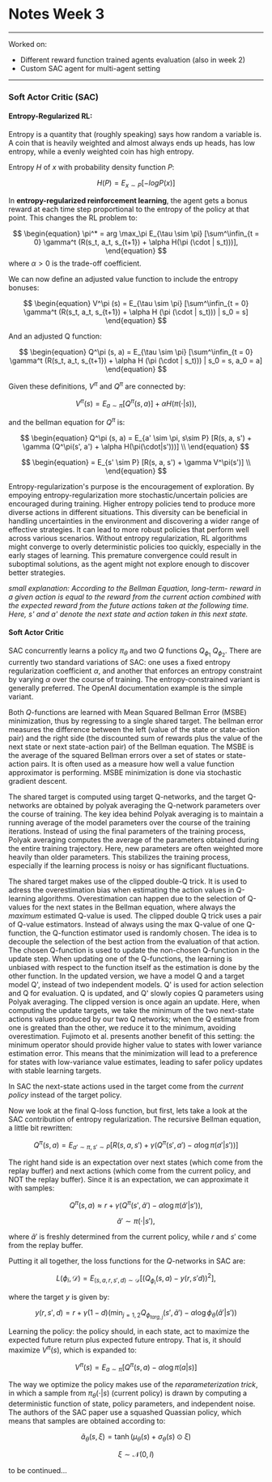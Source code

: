 # Notes Week 3

---

Worked on:
- Different reward function trained agents evaluation (also in week 2)
- Custom SAC agent for multi-agent setting

---

### Soft Actor Critic (SAC)

#### Entropy-Regularized RL:

Entropy is a quantity that (roughly speaking) says how random a variable is. A coin that is heavily weighted and almost always ends up heads, has low entropy, while a evenly weighted coin has high entropy. 

Entropy $H$ of $x$ with probability density function $P$:

$$
\begin{equation}
    H(P) = E_{x \sim P} [-log P(x)]
\end{equation}
$$

In **entropy-regularized reinforcement learning**, the agent gets a bonus reward at each time step proportional to the entropy of the policy at that point. This changes the RL problem to:

$$
\begin{equation}
    \pi^* = arg \max_\pi E_{\tau \sim \pi} [\sum^\infin_{t = 0} \gamma^t (R(s_t, a_t, s_{t+1}) + \alpha H(\pi (\cdot | s_t)))],
\end{equation}
$$
where $\alpha > 0$ is the trade-off coefficient.

We can now define an adjusted value function to include the entropy bonuses:

$$
\begin{equation}
    V^\pi (s) = E_{\tau \sim \pi} [\sum^\infin_{t = 0} \gamma^t (R(s_t, a_t, s_{t+1}) + \alpha H (\pi (\cdot | s_t))) | s_0 = s]
\end{equation}
$$

And an adjusted Q function:

$$
\begin{equation}
    Q^\pi (s, a) = E_{\tau \sim \pi} [\sum^\infin_{t = 0} \gamma^t (R(s_t, a_t, s_{t+1}) + \alpha H (\pi (\cdot | s_t))) | s_0 = s, a_0 = a]
\end{equation}
$$

Given these definitions, $V^\pi$ and $Q^\pi$ are connected by:

$$
\begin{equation}
    V^\pi (s) = E_{a \sim \pi} [Q^\pi(s, a)] + \alpha H(\pi(\cdot|s)),
\end{equation}
$$

and the bellman equation for $Q^\pi$ is:

$$
\begin{equation}
    Q^\pi (s, a) = E_{a' \sim \pi, s\sim P} [R(s, a, s') + \gamma (Q^\pi(s', a') + \alpha H(\pi(\cdot|s')))] \\
\end{equation}
$$

$$
\begin{equation}
    = E_{s' \sim P} [R(s, a, s') + \gamma V^\pi(s')] \\
\end{equation}
$$

Entropy-regularization's purpose is the encouragement of exploration. By empoying entropy-regularization more stochastic/uncertain policies are encouraged during training. Higher entropy policies tend to produce more diverse actions in different situations. This diversity can be beneficial in handling uncertainties in the environment and discovering a wider range of effective strategies. It can lead to more robust policies that perform well across various scenarios. Without entropy regularization, RL algorithms might converge to overly deterministic policies too quickly, especially in the early stages of learning. This premature convergence could result in suboptimal solutions, as the agent might not explore enough to discover better strategies.

*small explanation: According to the Bellman Equation, long-term- reward in a given action is equal to the reward from the current action combined with the expected reward from the future actions taken at the following time. Here, s' and a' denote the next state and action taken in this next state.*

#### Soft Actor Critic

SAC concurrently learns a policy $\pi_\theta$ and two $Q$ functions $Q_{\phi_1}$ $Q_{\phi_2}$. There are currently two standard variations of SAC: one uses a fixed entropy regularization coefficient $\alpha$, and another that enforces an entropy constraint by varying $\alpha$ over the course of training. The entropy-constrained variant is generally preferred. The OpenAI documentation example is the simple variant.

Both $Q$-functions are learned with Mean Squared Bellman Error (MSBE) minimization, thus by regressing to a single shared target. The bellman error measures the difference between the left (value of the state or state-action pair) and the right side (the discounted sum of rewards plus the value of the next state or next state-action pair) of the Bellman equation. The MSBE is the average of the squared Bellman errors over a set of states or state-action pairs. It is often used as a measure how well a value function approximator is performing. MSBE minimization is done via stochastic gradient descent.

The shared target is computed using target Q-networks, and the target Q-networks are obtained by polyak averaging the Q-network parameters over the course of training. The key idea behind Polyak averaging is to maintain a running average of the model parameters over the course of the training iterations. Instead of using the final parameters of the training process, Polyak averaging computes the average of the parameters obtained during the entire training trajectory. Here, new parameters are often weighted more heavily than older parameters. This stabilizes the training process, especially if the learning process is noisy or has significant fluctuations.

The shared target makes use of the clipped double-Q trick. It is used to adress the overestimation bias when estimating the action values in Q-learning algorithms. Overestimation can happen due to the selection of Q-values for the next states in the Bellman equation, where always the *maximum* estimated Q-value is used. The clipped double Q trick uses a pair of Q-value estimators. Instead of always using the max Q-value of one Q-function, the Q-function estimator used is randomly chosen. The idea is to decouple the selection of the best action from the evaluation of that action. The chosen Q-function is used to update the non-chosen Q-function in the update step. When updating one of the Q-functions, the learning is unbiased with respect to the function itself as the estimation is done by the other function. 
In the updated version, we have a model Q and a target model Q', instead of two independent models. Q' is used for action selection and Q for evaluation. Q is updated, and Q' slowly copies Q parameters using Polyak averaging.
The clipped version is once again an update. Here, when computing the update targets, we take the minimum of the two next-state actions values produced by our two Q networks; when the Q estimate from one is greated than the other, we reduce it to the minimum, avoiding overestimation. Fujimoto et al. presents another benefit of this setting: the minimum operator should provide higher value to states with lower variance estimation error. This means that the minimization will lead to a preference for states with low-variance value estimates, leading to safer policy updates with stable learning targets.

In SAC the next-state actions used in the target come from the *current policy* instead of the target policy.

Now we look at the final Q-loss function, but first, lets take a look at the SAC contribution of entropy regularization. The recursive Bellman equation, a little bit rewritten:

$$
\begin{equation}
    Q^\pi (s, a) = E_{a' \sim \pi, s'\sim P} [R(s, a, s') + \gamma (Q^\pi(s', a') - \alpha \log \pi(a'|s'))]
\end{equation}
$$

The right hand side is an expectation over next states (which come from the replay buffer) and next actions (which come from the current policy, and NOT the replay buffer). Since it is an expectation, we can approximate it with samples:

$$
\begin{equation}
    Q^\pi (s, a) \approx r + \gamma (Q^\pi(s', \tilde{a}') - \alpha \log \pi(\tilde{a}'|s')),
\end{equation}
$$

$$
\begin{equation}
    \tilde{a}' \sim \pi(\cdot | s'),
\end{equation}
$$

where $\tilde{a}'$ is freshly determined from the current policy, while $r$ and $s'$ come from the replay buffer.

Putting it all together, the loss functions for the $Q$-networks in SAC are:

$$
\begin{equation}
    L(\phi_i, \mathcal{D}) = E_{(s, a, r, s', d) \sim \mathcal{D}} \left [ \left ( Q_{\phi_i} (s, a) - y(r, s' d)  \right )^2 \right ],
\end{equation}
$$

where the target $y$ is given by:

$$
\begin{equation}
    y(r, s', d) = r + \gamma (1 - d) \left ( \min_{j=1,2} Q_{\phi_{targ, j}} (s', \tilde{a}') - \alpha \log \phi_\theta (\tilde{a}'|s')  \right )
\end{equation}
$$

Learning the policy: the policy should, in each state, act to maximize the expected future return plus expected future entropy. That is, it should maximize $V^\pi(s)$, which is expanded to:

$$
\begin{equation}
    V^\pi(s) = E_{a \sim \pi} [Q^\pi (s,a) - \alpha \log \pi (a | s)]
\end{equation}
$$

The way we optimize the policy makes use of the *reparameterization trick*, in which a sample from $\pi_\theta(\cdot|s)$ (current policy) is drawn by computing a deterministic function of state, policy parameters, and independent noise. The authors of the SAC paper use a squashed Quassian policy, which means that samples are obtained according to:

$$
\begin{equation}
    \tilde{a}_\theta (s, \xi) = \tanh (\mu_\theta(s) + \sigma_\theta(s) \odot \xi)
\end{equation}
$$

$$
\begin{equation}
    \xi \sim \mathcal{N}(0, I)
\end{equation}
$$

to be continued...